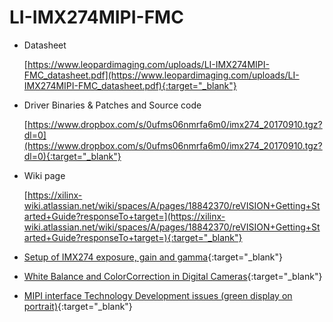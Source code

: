 LI-IMX274MIPI-FMC
===

- Datasheet

    [https://www.leopardimaging.com/uploads/LI-IMX274MIPI-FMC_datasheet.pdf](https://www.leopardimaging.com/uploads/LI-IMX274MIPI-FMC_datasheet.pdf){:target="_blank"}
    
- Driver Binaries & Patches and Source code

    [https://www.dropbox.com/s/0ufms06nmrfa6m0/imx274_20170910.tgz?dl=0](https://www.dropbox.com/s/0ufms06nmrfa6m0/imx274_20170910.tgz?dl=0){:target="_blank"}
    
- Wiki page

    [https://xilinx-wiki.atlassian.net/wiki/spaces/A/pages/18842370/reVISION+Getting+Started+Guide?responseTo+target=](https://xilinx-wiki.atlassian.net/wiki/spaces/A/pages/18842370/reVISION+Getting+Started+Guide?responseTo+target=){:target="_blank"}
    
- [Setup of IMX274 exposure, gain and gamma](https://forums.xilinx.com/t5/SDSoC-Environment-and-reVISION/Setup-of-IMX274-exposure-gain-and-gamma/td-p/854104){:target="_blank"}

- [White Balance and ColorCorrection in Digital Cameras](https://www.nxp.com/docs/en/application-note/AN1904.pdf){:target="_blank"}

- [MIPI interface Technology Development issues (green display on portrait)](https://forums.xilinx.com/t5/Video-and-Audio/MIPI-interface-Technology-Development-issues-green-display-on/td-p/874829){:target="_blank"}